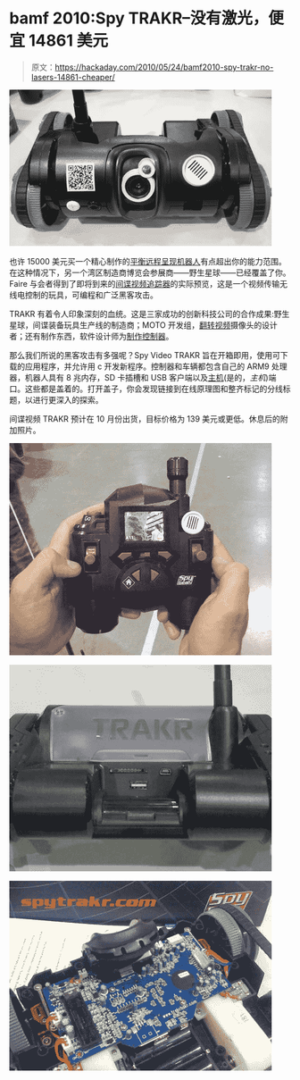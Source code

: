 # bamf 2010:Spy TRAKR–没有激光，便宜 14861 美元

> 原文：<https://hackaday.com/2010/05/24/bamf2010-spy-trakr-no-lasers-14861-cheaper/>

![](img/39bfd99cf35497d291d956f6a420e1ff.png "trakr1")

也许 15000 美元买一个精心制作的[平衡远程呈现机器人](http://hackaday.com/2010/05/24/bamf2010-qb-goes-to-meetings-shoots-lasers-from-eyes)有点超出你的能力范围。在这种情况下，另一个湾区制造商博览会参展商——野生星球——已经覆盖了你。Faire 与会者得到了即将到来的[间谍视频追踪器](http://www.spytrakr.com/)的实际预览，这是一个视频传输无线电控制的玩具，可编程和广泛黑客攻击。

TRAKR 有着令人印象深刻的血统。这是三家成功的创新科技公司的合作成果:野生星球，间谍装备玩具生产线的制造商；MOTO 开发组，[翻转视频](http://hackaday.com/2008/07/01/flip-camera-microscope-and-macro-lenses/)摄像头的设计者；还有制作东西，软件设计师为[制作控制器](http://makezine.com/controller/)。

那么我们所说的黑客攻击有多强呢？Spy Video TRAKR 旨在开箱即用，使用可下载的应用程序，并允许用 c 开发新程序。控制器和车辆都包含自己的 ARM9 处理器，机器人具有 8 兆内存，SD 卡插槽和 USB 客户端以及[主机](http://hackaday.com/2010/02/10/usb-host-mode-for-droid/)(是的，*主机*)端口。这些都是盖着的。打开盖子，你会发现链接到在线原理图和整齐标记的分线标题，以进行更深入的探索。

间谍视频 TRAKR 预计在 10 月份出货，目标价格为 139 美元或更低。休息后的附加照片。

![](img/9961fe69b0f61cf88f427c89bac120f4.png "trakr2")

![](img/d38578f8c0a284a6a3bbf76bcc8a5047.png "trakr3")

![](img/31b44523762262183ee4c56204d21eb6.png "trakr4")